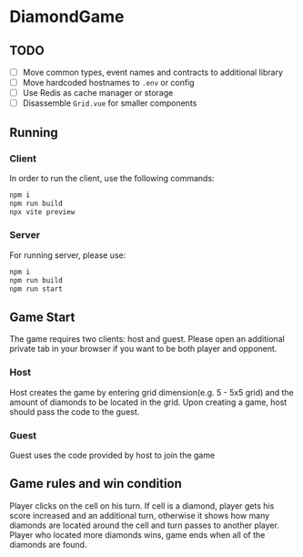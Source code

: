 # DiamondGame
## TODO
- [ ] Move common types, event names and contracts to additional library
- [ ] Move hardcoded hostnames to `.env` or config
- [ ] Use Redis as cache manager or storage
- [ ] Disassemble `Grid.vue` for smaller components
## Running
### Client
In order to run the client, use the following commands:
```bash
npm i
npm run build
npx vite preview
```
### Server
For running server, please use:
```bash
npm i
npm run build
npm run start
```
## Game Start
The game requires two clients: host and guest. Please open an additional private tab in your browser if you want to be both player and opponent.
### Host
Host creates the game by entering grid dimension(e.g. 5 - 5x5 grid) and the amount of diamonds to be located in the grid. Upon creating a game, host should pass the code to the guest.
### Guest
Guest uses the code provided by host to join the game
## Game rules and win condition
Player clicks on the cell on his turn. If cell is a diamond, player gets his score increased and an additional turn, otherwise it shows how many diamonds are located around the cell and turn passes to another player. Player who located more diamonds wins, game ends when all of the diamonds are found.
